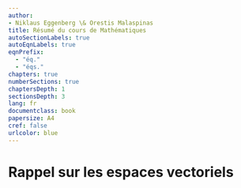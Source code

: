 ```yaml
---
author:
- Niklaus Eggenberg \& Orestis Malaspinas
title: Résumé du cours de Mathématiques
autoSectionLabels: true
autoEqnLabels: true
eqnPrefix: 
  - "éq."
  - "éqs."
chapters: true
numberSections: true
chaptersDepth: 1
sectionsDepth: 3
lang: fr
documentclass: book
papersize: A4
cref: false
urlcolor: blue
---
```


Rappel sur les espaces vectoriels 
=================================




